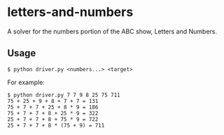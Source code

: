 # letters-and-numbers
A solver for the numbers portion of the ABC show, Letters and Numbers.

## Usage

```
$ python driver.py <numbers...> <target>
```
For example:
```
$ python driver.py 7 7 9 8 25 75 711
75 + 25 + 9 + 8 + 7 + 7 = 131
75 + 7 + 7 + 25 + 8 * 9 = 186
75 + 7 + 7 + 8 + 25 * 9 = 322
25 + 7 + 7 + 8 + 75 * 9 = 722
25 + 7 + 7 + 8 * (75 + 9) = 711
```
